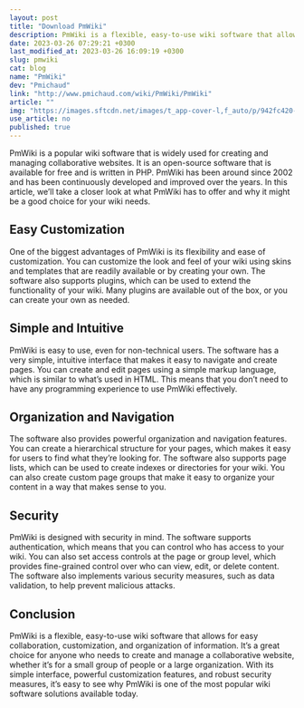 ```yaml
---
layout: post
title: "Download PmWiki"
description: PmWiki is a flexible, easy-to-use wiki software that allows for easy collaboration, customization, and organization of information. Learn more in this article.
date: 2023-03-26 07:29:21 +0300
last_modified_at: 2023-03-26 16:09:19 +0300
slug: pmwiki
cat: blog
name: "PmWiki"
dev: "Pmichaud"
link: "http://www.pmichaud.com/wiki/PmWiki/PmWiki"
article: ""
img: "https://images.sftcdn.net/images/t_app-cover-l,f_auto/p/942fc420-9b29-11e6-9032-00163ec9f5fa/3970113754/pmwiki-screenshot.png"
use_article: no
published: true
---
```



PmWiki is a popular wiki software that is widely used for creating and managing collaborative websites. It is an open-source software that is available for free and is written in PHP. PmWiki has been around since 2002 and has been continuously developed and improved over the years. In this article, we’ll take a closer look at what PmWiki has to offer and why it might be a good choice for your wiki needs.

## Easy Customization

One of the biggest advantages of PmWiki is its flexibility and ease of customization. You can customize the look and feel of your wiki using skins and templates that are readily available or by creating your own. The software also supports plugins, which can be used to extend the functionality of your wiki. Many plugins are available out of the box, or you can create your own as needed.

## Simple and Intuitive

PmWiki is easy to use, even for non-technical users. The software has a very simple, intuitive interface that makes it easy to navigate and create pages. You can create and edit pages using a simple markup language, which is similar to what’s used in HTML. This means that you don’t need to have any programming experience to use PmWiki effectively.

## Organization and Navigation

The software also provides powerful organization and navigation features. You can create a hierarchical structure for your pages, which makes it easy for users to find what they’re looking for. The software also supports page lists, which can be used to create indexes or directories for your wiki. You can also create custom page groups that make it easy to organize your content in a way that makes sense to you.

## Security

PmWiki is designed with security in mind. The software supports authentication, which means that you can control who has access to your wiki. You can also set access controls at the page or group level, which provides fine-grained control over who can view, edit, or delete content. The software also implements various security measures, such as data validation, to help prevent malicious attacks.

## Conclusion

PmWiki is a flexible, easy-to-use wiki software that allows for easy collaboration, customization, and organization of information. It’s a great choice for anyone who needs to create and manage a collaborative website, whether it’s for a small group of people or a large organization. With its simple interface, powerful customization features, and robust security measures, it’s easy to see why PmWiki is one of the most popular wiki software solutions available today.